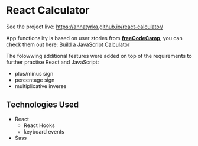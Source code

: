 # React Calculator

See the project live: https://annatyrka.github.io/react-calculator/

App functionality is based on user stories from **[freeCodeCamp](https://www.freecodecamp.org)**, you can check them out here: [Build a JavaScript Calculator](https://www.freecodecamp.org/learn/front-end-development-libraries/front-end-development-libraries-projects/build-a-javascript-calculator)

The folowwing additional features were added on top of the requirements to further practise React and JavaScript:

- plus/minus sign
- percentage sign
- multiplicative inverse

## Technologies Used

- React
  - React Hooks
  - keyboard events
- Sass

